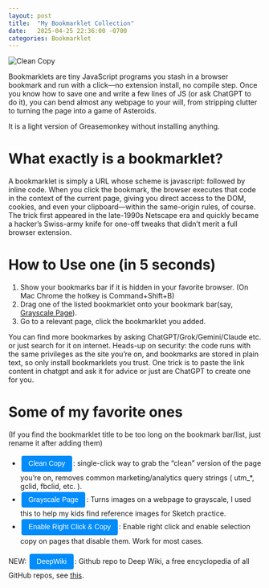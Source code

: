 ```yaml
---
layout: post
title:  "My Bookmarklet Collection"
date:   2025-04-25 22:36:00 -0700
categories: Bookmarklet
---
```

<!-- Flat-button micro-framework ↓ (1.0 kB) -->
<style>
.flat-btn{
  background:#008CFA;               /* primary colour */          /* W3Schools shows the basics of BG + colour pairing :contentReference[oaicite:0]{index=0} */
  color:#fff;
  padding:6px 14px;                 /* comfortable touch target */ /* freeCodeCamp recommends 44 × 44 px min tap size :contentReference[oaicite:1]{index=1} */
  border:none;                      /* “flat” = no bevel/shadow */ /* StackOverflow demo on flat look :contentReference[oaicite:2]{index=2} */
  border-radius:4px;                /* light rounding */
  font:14px/1.4 sans-serif;
  text-decoration:none;             /* kill underline */
  display:inline-block;             /* lets padding work on <a> */ /* W3Schools example :contentReference[oaicite:3]{index=3} */
  transition:background .2s ease;   /* subtle hover feedback */
  cursor:pointer;
  margin:3px 2px;                   /* separates buttons in a list */
}
.flat-btn:hover     {background:#0077d4;}
.flat-btn:active    {background:#005fa8;}
.flat-btn:focus     {outline:2px solid #005fa8; outline-offset:2px;} /* keyboard a11y */
</style>

![Clean Copy](/assets/clean-copy.jpeg)

Bookmarklets are tiny JavaScript programs you stash in a browser bookmark and run with a click—no extension install,
no compile step. Once you know how to save one and write a few lines of JS (or ask ChatGPT to do it),
you can bend almost any webpage to your will, from stripping clutter to turning the page into a game of Asteroids.

It is a light version of Greasemonkey without installing anything.

What exactly is a bookmarklet?
==============================

A bookmarklet is simply a URL whose scheme is javascript: followed by inline code.
When you click the bookmark, the browser executes that code in the context of the current page,
giving you direct access to the DOM, cookies, and even your clipboard—within the
same-origin rules, of course. The trick first appeared in the late-1990s Netscape era
and quickly became a hacker’s Swiss-army knife for one-off tweaks that
didn’t merit a full browser extension. 

How to Use one (in 5 seconds)
==============================
1. Show your bookmarks bar if it is hidden in your favorite browser. (On Mac Chrome the hotkey is Command+Shift+B)
2. Drag one of the listed bookmarklet onto your bookmark bar(say, <a href="javascript:(function() { document.querySelectorAll('img').forEach(function(ele){ele.style='filter: grayscale(100%);'}); })();">Grayscale Page</a>).
3. Go to a relevant page, click the bookmarklet you added.

You can find more bookmarkes by asking ChatGPT/Grok/Gemini/Claude etc. or just search for it on internet.
Heads-up on security: the code runs with the same privileges as the site you’re on, and bookmarks are stored in plain text, so only install bookmarklets you trust.
One trick is to paste the link content in chatgpt and ask it for advice or just are ChatGPT to create one for you.

Some of my favorite ones
==============================

(If you find the bookmarklet title to be too long on the bookmark bar/list, just rename it after adding them)

  * <a class="flat-btn" href="javascript:(()=>{const j=['utm_','gclid','fbclid','mc_eid','mc_cid','ref','ref_src','igshid','mkt_','vero_conv'],u=new URL(location);[...u.searchParams.keys()].filter(k=>j.some(x=>k===x||k.startsWith(x))).forEach(k=>u.searchParams.delete(k));history.replaceState(null,'',u);navigator.clipboard.writeText(u.href);document.getElementById('__cleanToast')?.remove();let d=document.createElement('div');d.id='__cleanToast';d.textContent='✅ Clean URL copied';Object.assign(d.style,{position:'fixed',bottom:'20px',left:'50%',transform:'translateX(-50%)',background:'#333',color:'#fff',padding:'8px 14px',borderRadius:'4px',font:'14px/1.4 sans-serif',zIndex:999999,opacity:0,transition:'opacity .3s'});document.body.appendChild(d);requestAnimationFrame(()=>d.style.opacity=1);setTimeout(()=>{d.style.opacity=0;d.addEventListener('transitionend',()=>d.remove(),{once:!0})},2000);})()">Clean Copy</a>: single-click way to grab the “clean” version of the page you’re on, removes common marketing/analytics query strings ( utm_*, gclid, fbclid, etc. ).
  * <a class="flat-btn" href="javascript:(function() { document.querySelectorAll('img').forEach(function(ele){ele.style='filter: grayscale(100%);'}); })();">Grayscale Page</a>: Turns images on a webpage to grayscale, I used this to help my kids find reference images for Sketch practice.
  * <a class="flat-btn" href="javascript:(function(){document.querySelectorAll('*').forEach(function(e){e.style.userSelect='auto';e.style.webkitUserSelect='auto';e.style.MozUserSelect='auto';e.style.msUserSelect='auto'});document.oncopy=null;document.oncontextmenu=null;document.querySelectorAll('*').forEach(function(e){e.oncontextmenu=null});document.querySelectorAll('*').forEach(function(e){e.removeEventListener('selectstart',null,true);e.removeEventListener('mousedown',null,true);e.removeEventListener('mouseup',null,true)});alert('Text selection, copy, and right-click have been enabled!')})();">Enable Right Click & Copy</a>: Enable right click and enable selection copy on pages that disable them. Work for most cases.

NEW: <a class="flat-btn" href="javascript:(function(){let u=location.href;u.includes('github.com')&&(m=u.match(/github\.com\/(.+)/))&&m[1]?location.href=%27https://deepwiki.com/%27+m[1]:alert(%27Only works on GitHub URLs%27)})();">DeepWiki</a>: Github repo to Deep Wiki, a free encyclopedia of all GitHub repos, see <a href="https://x.com/silasalberti/status/1915821553465626791">this</a>.
